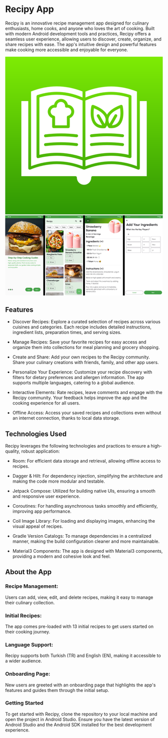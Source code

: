 # Recipy App
Recipy is an innovative recipe management app designed for culinary enthusiasts, home cooks, and anyone who loves the art of cooking. Built with modern Android development tools and practices, Recipy offers a seamless user experience, allowing users to discover, create, organize, and share recipes with ease. The app's intuitive design and powerful features make cooking more accessible and enjoyable for everyone.



![App Logo](photos/recipe.png)
![App Showcase](photos/githubshowcase.jpg)


## Features
- Discover Recipes: Explore a curated selection of recipes across various cuisines and categories. Each recipe includes detailed instructions, ingredient lists, preparation times, and serving sizes.

- Manage Recipes: Save your favorite recipes for easy access and organize them into collections for meal planning and grocery shopping.

- Create and Share: Add your own recipes to the Recipy community. Share your culinary creations with friends, family, and other app users.

- Personalize Your Experience: Customize your recipe discovery with filters for dietary preferences and allergen information. The app supports multiple languages, catering to a global audience.

- Interactive Elements: Rate recipes, leave comments and engage with the Recipy community. Your feedback helps improve the app and the cooking experience for all users.

- Offline Access: Access your saved recipes and collections even without an internet connection, thanks to local data storage.

## Technologies Used

Recipy leverages the following technologies and practices to ensure a high-quality, robust application:


- Room: For efficient data storage and retrieval, allowing offline access to recipes.

- Dagger & Hilt: For dependency injection, simplifying the architecture and making the code more modular and testable.

- Jetpack Compose: Utilized for building native UIs, ensuring a smooth and responsive user experience.

- Coroutines: For handling asynchronous tasks smoothly and efficiently, improving app performance.

- Coil Image Library: For loading and displaying images, enhancing the visual appeal of recipes.

- Gradle Version Catalogs: To manage dependencies in a centralized manner, making the build configuration cleaner and more maintainable.

- Material3 Components: The app is designed with Material3 components, providing a modern and cohesive look and feel.

## About the App

### Recipe Management:

Users can add, view, edit, and delete recipes, making it easy to manage their culinary collection.

### Initial Recipes:

The app comes pre-loaded with 13 initial recipes to get users started on their cooking journey.

### Language Support:

Recipy supports both Turkish (TR) and English (EN), making it accessible to a wider audience.

### Onboarding Page:
New users are greeted with an onboarding page that highlights the app's features and guides them through the initial setup.

### Getting Started
To get started with Recipy, clone the repository to your local machine and open the project in Android Studio. Ensure you have the latest version of Android Studio and the Android SDK installed for the best development experience.
